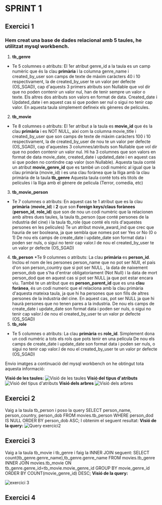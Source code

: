 # SPRINT 1
## Exercici 1

### Hem creat una base de dades relacional amb 5 taules, he utilitzat mysql workbench.

1. **tb_genre**
* Te 5 columnes o atributs: El 1er atribut genre_id a la taula es un camp numèric que és la clau **primària** i la columna genre_name i created_by_user son camps de texte de màxim caràcters 40 i 10 respectivament, la de created_by_user te un valor per defecte (OS_SGAD), cap d'aquests 3 primers atributs son Nullable 
que vol dir que no poden contenir un valor nul, han de tenir sempre un valor o texte.
Els altres dos atributs son valors en format de data. Created_date i Updated_date i en aquest cas si que poden ser nul o sigui no tenir cap valor.
En aquesta taula simplement defineix els gèneres de pelicules.
2. **tb_movie**
* Te 8 columnes o atributs: El 1er atribut a la taula es **movie_id** que és la clau **primària** i es NOT NULL, així com la columna movie_title i created_by_user que son camps de texte de màxim caràcters 100 i 10 respectivament, la de created_by_user de nou te un valor per defecte (OS_SGAD), cap d'aquestes 3 columnes/atributs son Nullable que vol dir que no poden contenir un valor nul. Hi ha 3 columnes que son valors en format de data movie_date, created_date i updated_date i en aquest cas si que poden no contindre cap valor (son Nullable).
Aquesta taula conté un atribut **movie_genre_id** que es també un codi numèric al igual que la clau primària (movie_id) i es una clau forànea que la lliga amb la clau primària de la taula **tb_genre** 
Aquesta taula conté tots els titols de películes i la lliga amb el gènere de pelicula (Terror, comedia, etc)
3. **tb_movie_person**
* Te 7 columnes o atributs: En aquest cas te 1 atribut que es la clau **primària** (**movie_id**) i **2** que son **Foreign keys/claus forànees** (**person_id**, **role_id**) que son de nou un codi numèric que la relacionen amb altres dues taules, la taula tb_person (que conté persones de la industria del cine) i la taula tb_role (que conté els rols d'aquestes persones en les películes)
Te un atribut movie_award_ind que crec que hauria de ser booleana, ja que sembla que nomes pot ser Yes or No (0 o 1)
De nou els camps de create_date i update_date son format data i poden ser nuls, o sigui no tenir cap valor.I de nou el created_by_user te un valor pr defecte (OS_SGAD)
4. **tb_person**
*Te 9 columnes o atributs: La clau **primària** es **person_id**. Inclou el nom de les persones person_name que no pot ser NUll, el país d'on son person_country que si pot ser NULL , la data de naixement person_dob que s'ha d'entrar obligatoriament (Not Null) i la data de mort person_dod que en aquest cas si pot ser NULL ja que pot estar encara viu. 
També te un atribut que es **person_parent_id** que es una **clau forànea**, és un codi numeric que el relaciona amb la clau primària d'aquesta mateixa taula, ja que hi ha persones que son fills de altres persones de la industria del cine. En aquest cas, pot ser NULL ja que hi haurà persones que no tenen pares a la industria.
De nou els camps de create_date i update_date son format data i poden ser nuls, o sigui no tenir cap valor.I de nou el created_by_user te un valor pr defecte (OS_SGAD)
5. **tb_role**
* Te 5 columnes o atributs: La clau **primària** es **role_id**. Simplement dona un codi numéric a tots els rols que pots tenir en una película
De nou els camps de create_date i update_date son format data i poden ser nuls, o sigui no tenir cap valor.I de nou el created_by_user te un valor pr defecte (OS_SGAD)

Envio imatges a continuació del mysql workbench on he obtingut tota aquesta informació:

**Visió de les taules:**
![Visió de les taules](https://user-images.githubusercontent.com/29401511/226172135-78c7d5f8-d8d5-4222-be6a-92b984fa6da8.jpg)
**Visió del tipus d'atributs**
![Visió del tipus d'atributs](https://user-images.githubusercontent.com/29401511/226172187-46ec941d-a6f9-45b7-8af0-14e6f6f327a9.jpg)
**Visió dels arbres**
![Visió dels arbres](https://user-images.githubusercontent.com/29401511/226172197-56c26c48-577c-44e2-9899-5ee30de37a43.jpg)

## Exercici 2

Vaig a la taula tb_person i poso la query SELECT person_name, person_country, person_dob FROM movies.tb_person WHERE person_dod IS NULL ORDER BY person_dob ASC;
 I obtenim el seguent resultat:
**Visió de la query:**
![Query exercici2](https://user-images.githubusercontent.com/29401511/226173613-9e0bdb90-a064-4350-a5fc-a9c2f371da22.jpg)

## Exercici 3

Vaig a la taula tb_movie i tb_genre i faig la INNER JOIN seguent:
SELECT count(tb_genre.genre_name),tb_genre.genre_name FROM movies.tb_genre INNER JOIN movies.tb_movie ON tb_genre.genre_id=tb_movie.movie_genre_id
 GROUP BY movie_genre_id ORDER BY COUNT(movie_genre_id) DESC;
 **Visió de la query:**
 
![exercici 3](https://user-images.githubusercontent.com/29401511/226205387-5b5035a6-2f27-4310-a367-a90c16287418.jpg)

## Exercici 4


